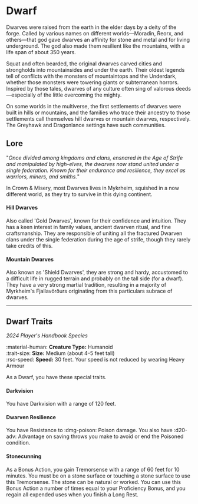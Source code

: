 # Dwarf

Dwarves were raised from the earth in the elder days by a deity of the forge. Called by various names on different worlds—Moradin, Reorx, and others—that god gave dwarves an affinity for stone and metal and for living underground. The god also made them resilient like the mountains, with a life span of about 350 years.

Squat and often bearded, the original dwarves carved cities and strongholds into mountainsides and under the earth. Their oldest legends tell of conflicts with the monsters of mountaintops and the Underdark, whether those monsters were towering giants or subterranean horrors. Inspired by those tales, dwarves of any culture often sing of valorous deeds—especially of the little overcoming the mighty.

On some worlds in the multiverse, the first settlements of dwarves were built in hills or mountains, and the families who trace their ancestry to those settlements call themselves hill dwarves or mountain dwarves, respectively. The Greyhawk and Dragonlance settings have such communities.

## Lore

"*Once divided among kingdoms and clans, ensnared in the Age of Strife and manipulated by high-elves, the dwarves now stand united under a single federation. Known for their endurance and resilience, they excel as warriors, miners, and smiths.*"

In Crown & Misery, most Dwarves lives in Mykrheim, squished in a now different world, as they try to survive in this dying continent.

#### Hill Dwarves

Also called 'Gold Dwarves', known for their confidence and intuition. They has a keen interest in family values, ancient dwarven ritual, and fine craftsmanship. They are responsible of uniting all the fractured Dwarven clans under the single federation during the age of strife, though they rarely take credits of this.

#### Mountain Dwarves

Also known as 'Shield Dwarves', they are strong and hardy, accustomed to a difficult life in rugged terrain and probably on the tall side (for a dwarf). They have a very strong martial tradition, resulting in a majority of Myrkheim's Fjallavörðurs originating from this particulars subrace of dwarves.

---

## Dwarf Traits

*2024 Player's Handbook Species*

:material-human: **Creature Type:** Humanoid  
:trait-size: **Size:** Medium (about 4–5 feet tall)  
:rsc-speed: **Speed:** 30 feet. Your speed is not reduced by wearing Heavy Armour

As a Dwarf, you have these special traits.

#### Darkvision

You have Darkvision with a range of 120 feet.

#### Dwarven Resilience

You have Resistance to :dmg-poison: Poison damage. You also have :d20-adv: Advantage on saving throws you make to avoid or end the Poisoned condition.

#### Stonecunning 

As a Bonus Action, you gain Tremorsense with a range of 60 feet for 10 minutes. You must be on a stone surface or touching a stone surface to use this Tremorsense. The stone can be natural or worked. You can use this Bonus Action a number of times equal to your Proficiency Bonus, and you regain all expended uses when you finish a Long Rest.